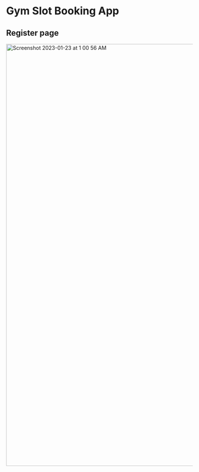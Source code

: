 # Gym Slot Booking App

## Register page
<img width="1136" alt="Screenshot 2023-01-23 at 1 00 56 AM" src="https://user-images.githubusercontent.com/34760210/213936173-ae574807-e90c-499c-bc10-7835fd98e14f.png">
